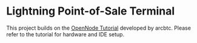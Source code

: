 Lightning Point-of-Sale Terminal
================================================================

This project builds on the
[OpenNode Tutorial](https://github.com/arcbtc/bitcoin2019conf)
developed by arcbtc. Please refer to the tutorial for hardware and IDE
setup.

